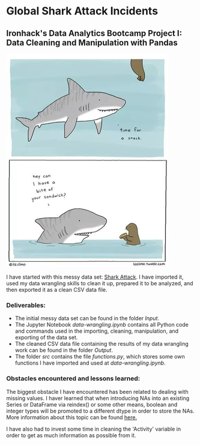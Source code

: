 # Global Shark Attack Incidents

## Ironhack's Data Analytics Bootcamp Project I: Data Cleaning and Manipulation with Pandas

![Don't think sharks are adorable?](/images/shark.jpeg)


I have started with this messy data set: [Shark Attack](https://www.kaggle.com/teajay/global-shark-attacks/version/1). I have imported it, used my data wrangling skills to clean it up, prepared it to be analyzed, and then exported it as a clean CSV data file.

### Deliverables:

* The initial messy data set can be found in the folder *Input*.
* The Jupyter Notebook *data-wrangling.ipynb* contains all Python code and commands used in the importing, cleaning, manipulation, and exporting of the data set.
* The cleaned CSV data file containing the results of my data wrangling work can be found in the folder *Output*.
* The folder *src* contains the file *functions.py*, which stores some own functions I have imported and used at *data-wrangling.ipynb*.

### Obstacles encountered and lessons learned:

The biggest obstacle I have encountered has been related to dealing with missing values. I haver learned that when introducing NAs into an existing Series or DataFrame via reindex() or some other means, boolean and integer types will be promoted to a different dtype in order to store the NAs. More information about this topic can be found [here.](https://pandas.pydata.org/pandas-docs/stable/user_guide/gotchas.html)

I have also had to invest some time in cleaning the 'Activity' variable in order to get as much information as possible from it.